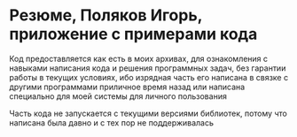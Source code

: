 # Резюме, Поляков Игорь, приложение с примерами кода

Код предоставляется как есть в моих архивах, для ознакомления с навыками написания кода и решения программных задач, без гарантии работы в текущих условиях, ибо изрядная часть его написана в связке с другими программами приличное время назад или написана специально для моей системы для личного пользования

Часть кода не запускается с текущими версиями библиотек, потому что написана была давно и с тех пор не поддерживалась

